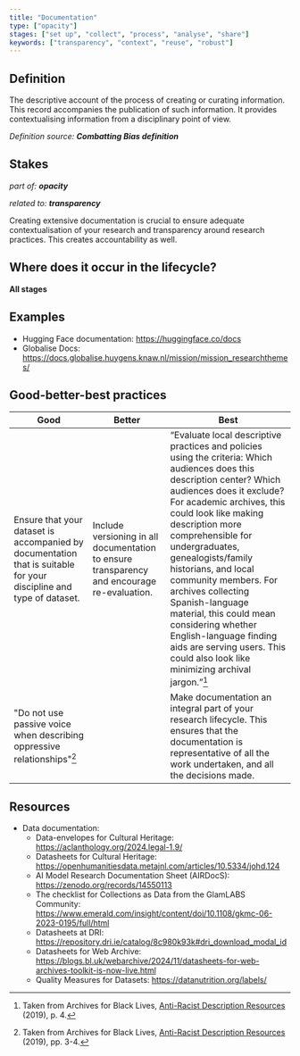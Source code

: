 ```yaml
---
title: "Documentation"
type: ["opacity"]
stages: ["set up", "collect", "process", "analyse", "share"]
keywords: ["transparency", "context", "reuse", "robust"]
---
```

## Definition
The descriptive account of the process of creating or curating information. This record accompanies the publication of such information. It provides contextualising information from a disciplinary point of view.
 
_Definition source: **Combatting Bias definition**_

## Stakes
_part of: **opacity**_

_related to: **transparency**_

Creating extensive documentation is crucial to ensure adequate contextualisation of your research and transparency around research practices. This creates accountability as well. 

## Where does it occur in the lifecycle?

**All stages**

## Examples
- Hugging Face documentation: https://huggingface.co/docs
- Globalise Docs: https://docs.globalise.huygens.knaw.nl/mission/mission_researchthemes/

## Good-better-best practices

| Good | Better | Best|
|---|---|---|
| Ensure that your dataset is accompanied by documentation that is suitable for your discipline and type of dataset. | Include versioning in all documentation to ensure transparency and encourage re-evaluation.| “Evaluate local descriptive practices and policies using the criteria: Which audiences does this description center? Which audiences does it exclude? For academic archives, this could look like making description more comprehensible for undergraduates, genealogists/family historians, and local community members. For archives collecting Spanish-language material, this could mean considering whether English-language finding aids are serving users. This could also look like minimizing archival jargon.”[^1]|
|"Do not use passive voice when describing oppressive relationships"[^2]| | Make documentation an integral part of your research lifecycle. This ensures that the documentation is representative of all the work undertaken, and all the decisions made.| 


## Resources
- Data documentation:
    - Data-envelopes for Cultural Heritage: https://aclanthology.org/2024.legal-1.9/
    - Datasheets for Cultural Heritage: https://openhumanitiesdata.metajnl.com/articles/10.5334/johd.124 
    - AI Model Research Documentation Sheet (AIRDocS): https://zenodo.org/records/14550113 
    - The checklist for Collections as Data from the GlamLABS Community: https://www.emerald.com/insight/content/doi/10.1108/gkmc-06-2023-0195/full/html 
    - Datasheets at DRI: https://repository.dri.ie/catalog/8c980k93k#dri_download_modal_id
    - Datasheets for Web Archive: https://blogs.bl.uk/webarchive/2024/11/datasheets-for-web-archives-toolkit-is-now-live.html
    - Quality Measures for Datasets: https://datanutrition.org/labels/ 

[^1]: Taken from Archives for Black Lives, <a href='https://archivesforblacklives.wordpress.com/wp-content/uploads/2019/10/ardr_final.pdf'>Anti-Racist Description Resources</a> (2019), p. 4.
[^2]: Taken from Archives for Black Lives, <a href='https://archivesforblacklives.wordpress.com/wp-content/uploads/2019/10/ardr_final.pdf'>Anti-Racist Description Resources</a> (2019), pp. 3-4.